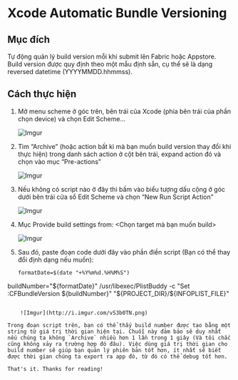 # Xcode Automatic Bundle Versioning

## Mục đích

Tự động quản lý build version mỗi khi submit lên Fabric hoặc Appstore. Build version được quy định theo một mẫu định sẵn, cụ thể sẽ là dạng reversed datetime (YYYYMMDD.hhmmss).

## Cách thực hiện

1. Mở menu scheme ở góc trên, bên trái của Xcode (phía bên trái của phần chọn device) và chọn Edit Scheme…

    ![Imgur](http://i.imgur.com/Nc9umM5.png)

2. Tìm “Archive” (hoặc action bất kì mà bạn muốn build version thay đổi khi thực hiện) trong danh sách action ở cột bên trái, expand action đó và chọn vào mục “Pre-actions”
    
    ![Imgur](http://i.imgur.com/TVch5DA.png)

3. Nếu không có script nào ở đây thì bấm vào biểu tượng dấu cộng ở góc dưới bên trái cửa sổ Edit Scheme và chọn “New Run Script Action”
    
    ![Imgur](http://i.imgur.com/cibf3nM.png)    

4. Mục Provide build settings from: <Chọn target mà bạn muốn build>
    
    ![Imgur](http://i.imgur.com/x1QQEUv.png)

5. Sau đó, paste đoạn code dưới đây vào phần điền script (Bạn có thể thay đổi định dạng nếu muốn):

    ```
    formatDate=$(date "+%Y%m%d.%H%M%S")
buildNumber="${formatDate}"
/usr/libexec/PlistBuddy -c "Set :CFBundleVersion ${buildNumber}" "${PROJECT_DIR}/${INFOPLIST_FILE}"
```

    ![Imgur](http://i.imgur.com/vS3b0TN.png)

Trong đoạn script trên, bạn có thể thấy build number được tạo bằng một string từ giá trị thời gian hiện tại. Chuỗi này đảm bảo sẽ duy nhất nếu chúng ta không `Archive` nhiều hơn 1 lần trong 1 giây (Và tôi chắc cũng không xảy ra trường hợp đó đâu). Việc dùng giá trị thời gian cho build number sẽ giúp bạn quản lý phiên bản tốt hơn, ít nhất sẽ biết được thời gian chúng ta export ra app đó, từ đó có thể debug tốt hơn.

That's it. Thanks for reading!
